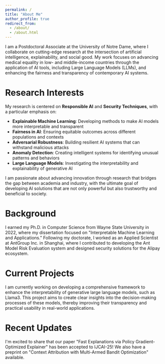 ```yaml
---
permalink: /
title: "About Me"
author_profile: true
redirect_from: 
  - /about/
  - /about.html
---
```


I am a Postdoctoral Associate at the University of Notre Dame, where I collaborate on cutting-edge research at the intersection of artificial intelligence, explainability, and social good. My work focuses on advancing medical equality in low- and middle-income countries through the application of AI tools, including Large Language Models (LLMs), and enhancing the fairness and transparency of contemporary AI systems.

Research Interests
======
My research is centered on **Responsible AI** and **Security Techniques**, with a particular emphasis on:
- **Explainable Machine Learning**: Developing methods to make AI models more interpretable and transparent
- **Fairness in AI**: Ensuring equitable outcomes across different populations and contexts
- **Adversarial Robustness**: Building resilient AI systems that can withstand malicious attacks
- **Anomaly Detection**: Creating intelligent systems for identifying unusual patterns and behaviors
- **Large Language Models**: Investigating the interpretability and explainability of generative AI

I am passionate about advancing innovation through research that bridges the gap between academia and industry, with the ultimate goal of developing AI solutions that are not only powerful but also trustworthy and beneficial to society.

Background
======
I earned my Ph.D. in Computer Science from Wayne State University in 2022, where my dissertation focused on "Interpretable Machine Learning and Applications." Following my doctorate, I worked as an Applied Scientist at AntGroup Inc. in Shanghai, where I contributed to developing the Ant Model Risk Evaluation system and designed security solutions for the Alipay ecosystem.

Current Projects
======
I am currently working on developing a comprehensive framework to enhance the interpretability of generative large language models, such as Llama3. This project aims to create clear insights into the decision-making processes of these models, thereby improving their transparency and practical usability in real-world applications.

Recent Updates
======
I'm excited to share that our paper "Fast Explanations via Policy Gradient-Optimized Explainer" has been accepted to IJCAI-25! We also have a preprint on "Context Attribution with Multi-Armed Bandit Optimization" available.
